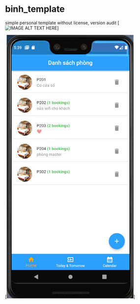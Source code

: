 # binh_template
simple personal template without license, version audit
[![IMAGE ALT TEXT HERE](https://github.com/binh12A3/HinhAnhDemo/blob/main/room_manager/binh_template.png)]

[![IMAGE ALT TEXT HERE](https://github.com/binh12A3/HinhAnhDemo/blob/main/room_manager/room_page.png)]
